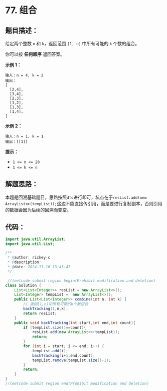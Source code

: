 # 77. 组合

## 题目描述：

给定两个整数 `n` 和 `k`，返回范围 `[1, n]` 中所有可能的 `k` 个数的组合。

你可以按 **任何顺序** 返回答案。

**示例 1：**

```
输入：n = 4, k = 2
输出：
[
  [2,4],
  [3,4],
  [2,3],
  [1,2],
  [1,3],
  [1,4],
]
```

**示例 2：**

```
输入：n = 1, k = 1
输出：[[1]]
```

 

**提示：**

+ `1 <= n <= 20`
+ `1 <= k <= n`

## 解题思路：

本题是回溯基础题目，思路按照`dfs`进行即可，坑点在于`resList.add(new ArrayList<>(tempList));`这边不能直接传引用，而是要进行复制副本，否则引用的数据会因为后续的回溯而变空。

## 代码：

```java
import java.util.ArrayList;
import java.util.List;

/**
 * @author: rickey-c
 * @description:  
 * @date: 2024-11-16 13:43:47
 */

 //leetcode submit region begin(Prohibit modification and deletion)
class Solution {
    List<List<Integer>> resList = new ArrayList<>();
    List<Integer> tempList =  new ArrayList<>();
    public List<List<Integer>> combine(int n, int k) {
        // 返回[1,n]中所有可能的k个数组合
        backTracking(1,n,k);
        return resList;
    }
    public void backTracking(int start,int end,int count){
        if (tempList.size()==count){
            resList.add(new ArrayList<>(tempList));
            return;
        }
        for (int i = start; i <= end; i++) {
            tempList.add(i);
            backTracking(i+1,end,count);
            tempList.remove(tempList.size()-1);
        }
        return;
    }
}
//leetcode submit region end(Prohibit modification and deletion)
```

​	
